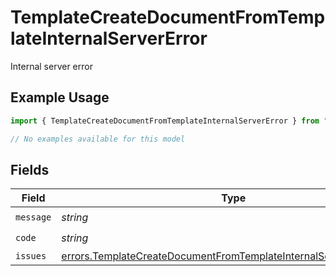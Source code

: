 # TemplateCreateDocumentFromTemplateInternalServerError

Internal server error

## Example Usage

```typescript
import { TemplateCreateDocumentFromTemplateInternalServerError } from "@documenso/sdk-typescript/models/errors";

// No examples available for this model
```

## Fields

| Field                                                                                                                                                    | Type                                                                                                                                                     | Required                                                                                                                                                 | Description                                                                                                                                              |
| -------------------------------------------------------------------------------------------------------------------------------------------------------- | -------------------------------------------------------------------------------------------------------------------------------------------------------- | -------------------------------------------------------------------------------------------------------------------------------------------------------- | -------------------------------------------------------------------------------------------------------------------------------------------------------- |
| `message`                                                                                                                                                | *string*                                                                                                                                                 | :heavy_check_mark:                                                                                                                                       | N/A                                                                                                                                                      |
| `code`                                                                                                                                                   | *string*                                                                                                                                                 | :heavy_check_mark:                                                                                                                                       | N/A                                                                                                                                                      |
| `issues`                                                                                                                                                 | [errors.TemplateCreateDocumentFromTemplateInternalServerErrorIssue](../../models/errors/templatecreatedocumentfromtemplateinternalservererrorissue.md)[] | :heavy_minus_sign:                                                                                                                                       | N/A                                                                                                                                                      |